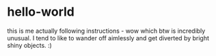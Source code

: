 # hello-world
this is me actually following instructions - wow
which btw is incredibly unusual.   I tend to like to wander off aimlessly and get diverted by bright shiny objects. :)
